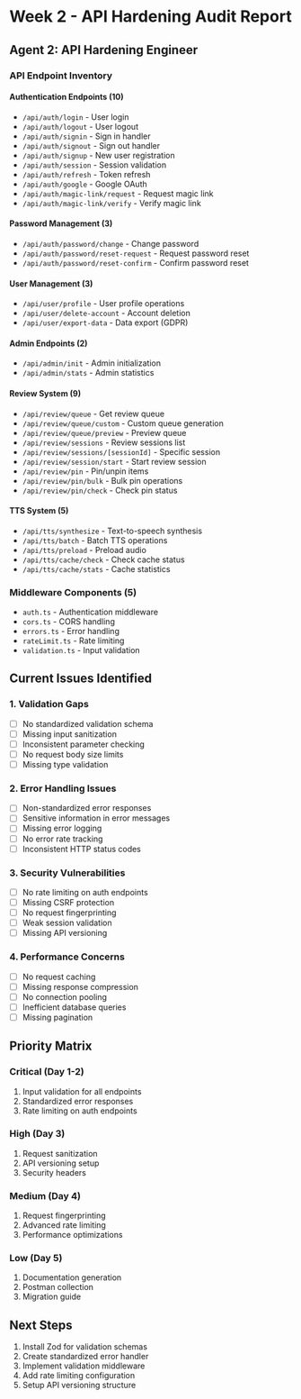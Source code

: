 # Week 2 - API Hardening Audit Report
## Agent 2: API Hardening Engineer

### API Endpoint Inventory

#### Authentication Endpoints (10)
- `/api/auth/login` - User login
- `/api/auth/logout` - User logout  
- `/api/auth/signin` - Sign in handler
- `/api/auth/signout` - Sign out handler
- `/api/auth/signup` - New user registration
- `/api/auth/session` - Session validation
- `/api/auth/refresh` - Token refresh
- `/api/auth/google` - Google OAuth
- `/api/auth/magic-link/request` - Request magic link
- `/api/auth/magic-link/verify` - Verify magic link

#### Password Management (3)
- `/api/auth/password/change` - Change password
- `/api/auth/password/reset-request` - Request password reset
- `/api/auth/password/reset-confirm` - Confirm password reset

#### User Management (3)
- `/api/user/profile` - User profile operations
- `/api/user/delete-account` - Account deletion
- `/api/user/export-data` - Data export (GDPR)

#### Admin Endpoints (2)
- `/api/admin/init` - Admin initialization
- `/api/admin/stats` - Admin statistics

#### Review System (9)
- `/api/review/queue` - Get review queue
- `/api/review/queue/custom` - Custom queue generation
- `/api/review/queue/preview` - Preview queue
- `/api/review/sessions` - Review sessions list
- `/api/review/sessions/[sessionId]` - Specific session
- `/api/review/session/start` - Start review session
- `/api/review/pin` - Pin/unpin items
- `/api/review/pin/bulk` - Bulk pin operations
- `/api/review/pin/check` - Check pin status

#### TTS System (5)
- `/api/tts/synthesize` - Text-to-speech synthesis
- `/api/tts/batch` - Batch TTS operations
- `/api/tts/preload` - Preload audio
- `/api/tts/cache/check` - Check cache status
- `/api/tts/cache/stats` - Cache statistics

### Middleware Components (5)
- `auth.ts` - Authentication middleware
- `cors.ts` - CORS handling
- `errors.ts` - Error handling
- `rateLimit.ts` - Rate limiting
- `validation.ts` - Input validation

## Current Issues Identified

### 1. Validation Gaps
- [ ] No standardized validation schema
- [ ] Missing input sanitization
- [ ] Inconsistent parameter checking
- [ ] No request body size limits
- [ ] Missing type validation

### 2. Error Handling Issues  
- [ ] Non-standardized error responses
- [ ] Sensitive information in error messages
- [ ] Missing error logging
- [ ] No error rate tracking
- [ ] Inconsistent HTTP status codes

### 3. Security Vulnerabilities
- [ ] No rate limiting on auth endpoints
- [ ] Missing CSRF protection
- [ ] No request fingerprinting
- [ ] Weak session validation
- [ ] Missing API versioning

### 4. Performance Concerns
- [ ] No request caching
- [ ] Missing response compression
- [ ] No connection pooling
- [ ] Inefficient database queries
- [ ] Missing pagination

## Priority Matrix

### Critical (Day 1-2)
1. Input validation for all endpoints
2. Standardized error responses
3. Rate limiting on auth endpoints

### High (Day 3)
1. Request sanitization
2. API versioning setup
3. Security headers

### Medium (Day 4)
1. Request fingerprinting
2. Advanced rate limiting
3. Performance optimizations

### Low (Day 5)
1. Documentation generation
2. Postman collection
3. Migration guide

## Next Steps
1. Install Zod for validation schemas
2. Create standardized error handler
3. Implement validation middleware
4. Add rate limiting configuration
5. Setup API versioning structure
